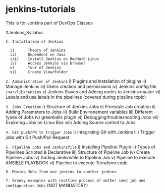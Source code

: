 # jenkins-tutorials
This is for Jenkins part of DevOps Classes

#Jenkins_Syllabus

`1. Installation of Jenkins`

      i)      Theory of Jenkins
      ii)     Dependent on Java
      iii)    Install Jenkins on RedHat8 Linux
      iv)     Access Jenkins via browser
      v)      Tour of Jenkins
      vi)     Create View/Folder

`2. Administration of Jenkins`
      i)      Plugins and installation of plugins
      ii)     Manage Jenkins
      iii)    Users creation and permissions
      iv)     Jenkins config file  ```/var/lib/jenkins```
      v)      Jenkins Slaves and Adding nodes to Jenkins master
      vi)     Labels and use labels in the pipelines (covered during pipeline topic)

`3. Jobs Creation`
      i)      Structure of Jenkins Jobs
      ii)     Freestyle Job creation
      ii)     Adding Parameters to Jobs
      iii)    Build Environement variables
      iii)    Different types of Jobs
      iv)     greenballs plugin
      vi)     Debugging/troubleshooting Jobs
      vii)    Exploring Jobs on Linux Box
      viii)   Adding Source control to Jobs

`4. Git push/PR to trigger Jobs`
      i)      Integrating Git with Jenkins
      iii)    Trigger jobs with Git Push/Pull Request    

`5. Pipeline Jobs and Jenkinsfile`
      i)      Installing Pipeline Plugin
      ii)     Types of Pipelines Scripted & Declarative
      iii)    Structure of Pipeline Job
      iv)     Create Pipeline Jobs
      iv)     Adding Jenkinsfile to Pipeline Job
      v)      Pipeline to execute ANSIBLE PLAYBOOK
      vi)     Pipeline to execute Terraform code

`6. Moving Jobs from one jenkins to another jenkins`

`7. Groovy examples with realtime process of mother seed job and configuration Jobs` (NOT MANDATORY)
